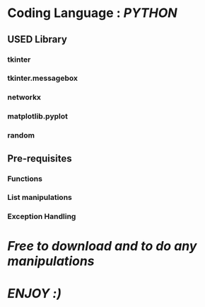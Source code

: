# Coding Language : _PYTHON_
## USED Library
### tkinter 
### tkinter.messagebox 
### networkx 
### matplotlib.pyplot
### random 
## Pre-requisites
### Functions
### List manipulations
### Exception Handling
# _Free to download and to do any manipulations_
# _ENJOY :)_
